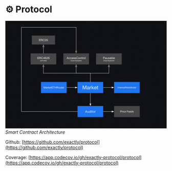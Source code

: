 # ⚙ Protocol

![Smart Contract Architecture](../../.gitbook/assets/image%20(27).png)*Smart Contract Architecture*

Github: [https://github.com/exactly/protocol](https://github.com/exactly/protocol)

Coverage: [https://app.codecov.io/gh/exactly-protocol/protocol](https://app.codecov.io/gh/exactly-protocol/protocol)
